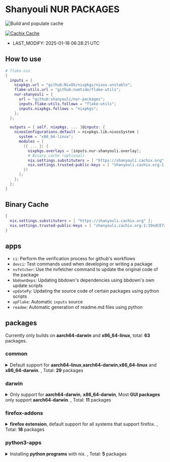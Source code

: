 # Shanyouli NUR PACKAGES

![Build and populate cache](https://github.com/shanyouli/nur-packages/workflows/Build%20and%20populate%20cache/badge.svg)

[![Cachix Cache](https://img.shields.io/badge/cachix-shanyouli-blue.svg)](https://shanyouli.cachix.org)

- LAST_MODIFY: 2025-01-18 06:28:21 UTC


## How to use

```nix
# flake.nix
{
  inputs = {
    nixpkgs.url = "github:NixOS/nixpkgs/nixos-unstable";
    flake-utils.url = "github:numtide/flake-utils";
    nur-shanyouli = {
      url = "github:shanyouli/nur-packages";
      inputs.flake-utils.follows = "flake-utils";
      inputs.nixpkgs.follows = "nixpkgs";
    };
  };

  outputs = { self, nixpkgs, ... }@inputs: {
    nixosConfigurations.default = nixpkgs.lib.nixosSystem {
      system = "x86_64-linux";
      modules = [
        ({ ... }: {
          nixpkgs.overlays = [inputs.nur-shanyouli.overlay];
          # Binary cache (optional)
          nix.settings.substituters = [ "https://shanyouli.cachix.org" ];
          nix.settings.trusted-public-keys = [ "shanyouli.cachix.org-1:19ndCE7zQfn5vIVLbBZk6XG0D7Ago7oRNNgIRV/Oabw=" ];
        })
      ];
    };
  };
}
```


## Binary Cache

```nix
{
  nix.settings.substituters = [ "https://shanyouli.cachix.org" ];
  nix.settings.trusted-public-keys = [ "shanyouli.cachix.org-1:19ndCE7zQfn5vIVLbBZk6XG0D7Ago7oRNNgIRV/Oabw=" ];
}
```


## apps

- `ci`: Perform the verification process for github's workflows
- `devci`: Test commands used when developing or writing a package
- `nvfetcher`: Use the nvfetcher command to update the original code of the package
- `bbdownDeps`: Updating bbdown's dependencies using bbdown's own update scripts
- `updatePy`: Updating the source code of certain packages using python scripts
- `upFlake`: Automatic `inputs` source
- `readme`: Automatic generation of readme.md files using python


## packages

Currently only builds on **aarch64-darwin** and **x86_64-linux**, total: **63** packages.

### common

<details>
<summary>Default support for <b>aarch64-linux</b>,<b>aarch64-darwin</b>,<b>x86_64-linux</b> and <b>x86_64-darwin</b>. , Total: <b>29</b> packages </summary>

|name|broken system|version|description|
|:---|:---|:---|:---|
|[**alist**](https://github.com/alist-org/alist)||3.41.0|A file list/WebDAV program that supports multiple storages, powered by Gin and Solidjs. / 一个支持多存储的文件列表/WebDAV程序，使用 Gin 和 Solidjs|
|[**antifennel**](https://git.sr.ht/~technomancy/antifennel)||2024-09-25|Turn Lua code into Fennel code|
|[**bash-env-json**](https://github.com/tesujimath/bash-env-json)||0.7.0| export of Bash environment as JSON|
|[**bbdown**](https://github.com/nilaoda/BBDown)||9.9-unstable-2025-01-14|Bilibili Downloader. 一款命令行式哔哩哔哩下载器.|
|[**clash2singbox**](https://github.com/xmdhs/clash2singbox)||0.1.4|将 clash.meta 格式的配置文件或链接转换为 sing-box 格式|
|[**deeplx**](https://github.com/OwO-Network/DeepLX)||1.0.1|DeepL Free API (No TOKEN required|
|[**emacs**](https://www.gnu.org/software/emacs/)||30.0.93|Extensible, customizable GNU text editor|
|[**emacs**](https://www.gnu.org/software/emacs/)||20250117.0|Extensible, customizable GNU text editor|
|[**fav**](https://github.com/kingwingfly/fav)||0.2.39|Back up your favorite bilibili resources with CLI|
|[**fisher**](https://github.com/jorgebucaran/fisher)||4.4.5|A plugin manager for Fish|
|[**go-musicfox**](https://github.com/go-musicfox/go-musicfox)||4.6.0|go-musicfox是用Go写的又一款网易云音乐命令行客户端|
|[**manix**](https://github.com/kaii-zen/manix/tree/master)||2021-07-28|A fast CLI documentation searcher for Nix|
|[**maple-mono**](https://github.com/subframe7536/Maple-font)||6.4|Open source monospace/Nerd Font |
|[**maple-sc-nf**](https://github.com/subframe7536/Maple-font)||6.4|Open source monospace/Nerd Font |
|[**musicn**](https://github.com/zonemeen/musicn)||1.5.3-beta.0|🎵 一个可播放及下载音乐的 Node.js 命令行工具 |
|[**nh**](https://github.com/viperML/nh)||unstable-2025-01-13|Yet another nix cli helper|
|[**nix-index**](None)|||None|
|[**pragmasevka**](https://github.com/shanyouli/iosevka)||32.2.1|我的自定义 iosvake|
|[**pragmasevka-nerd**](https://github.com/shanyouli/iosevka)||32.2.1|我的自定义 iosvake|
|[**pragmasevka-sans**](https://github.com/shanyouli/iosevka)||32.2.1|我的自定义 iosvake|
|[**pragmasevka-serif**](https://github.com/shanyouli/iosevka)||32.2.1|我的自定义 iosvake|
|[**qbittorrent-enhanced**](https://www.qbittorrent.org)||release-5.0.3.10|Featureful free software BitTorrent client|
|[**qbittorrent-enhanced-nox**](https://www.qbittorrent.org)||release-5.0.3.10|Featureful free software BitTorrent client|
|[**sarasa-term**](https://github.com/laishulu/Sarasa-Term-SC-Nerd)||2.3.1|中英文宽度完美 2:1 字体|
|[**seam**](https://github.com/Borber/seam)||_cli.0.1.39|获取多直播平台的直播源|
|[**singboxp**](https://sing-box.sagernet.org)||2024-08-19|The universal proxy platform|
|[**tmux-fastcopy**](https://github.com/abhinav/tmux-fastcopy/tree/main)||0.14.1|easymotion-style text copying for tmux.|
|[**userChromeJS**](https://github.com/benzBrake/userChrome.js-Loader)||2024-07-09|Firefox scripts |
|[**zpmod**](https://github.com/z-shell/zpmod)||1.1.0|Zsh module transparently and automatically compiles sourced scripts|
</details>

### darwin

<details>
<summary>Only support for <b>aarch64-darwin</b>, <b>x86_64-darwin</b>, Most <b>GUI packages</b> only support <b>aarch64-darwin</b>. , Total: <b>11</b> packages </summary>

|name|broken system|version|description|
|:---|:---|:---|:---|
|[**aerospace**](https://github.com/nikitabobko/AeroSpace)||0.16.2-Beta|AeroSpace is an i3-like tiling window manager for macOS|
|[**borders**](https://github.com/FelixKratz/JankyBorders)||1.7.0|window border system for macOS|
|[**dutis**](https://github.com/tsonglew/dutis)||unstable-2024-12-08|A command-line tool to select default applications, based on duti|
|[**EmacsClient**](None)||29.2|None|
|[**firefox-esr**](http://www.mozilla.com/en-US/firefox/)||128.6.0esr|Mozilla Firefox, free web browser (binary package)|
|[**lporg**](https://github.com/blacktop/lporg)||20.4.32|Organize Your macOS Launchpad Apps|
|[**mkalias**](https://github.com/reckenrode/mkalias)||0.3.2|Simple command-line tool to create Finder aliases|
|[**nowplaying-cli**](https://github.com/kirtan-shah/nowplaying-cli)||1.2.1|macOS command-line utility for retrieving currently playing media|
|[**pngpaste**](https://github.com/jcsalterego/pngpaste)||0.2.3|Paste PNG into files, much like pbpaste does for text. |
|[**switchaudio-osx**](https://github.com/deweller/switchaudio-osx)||1.2.2|Change the audio source for Mac OS X from the command line|
|[**yabai-zsh-completions**](https://github.com/Amar1729/yabai-zsh-completions)||2023-11-13|zsh completions for yabai, the tiling window manager|
</details>

### firefox-addons

<details>
<summary><b>firefox extension</b>, default support for all systems that support firefox. , Total: <b>18</b> packages </summary>

|name|broken system|version|description|
|:---|:---|:---|:---|
|[**auto-tab-discard**](https://webextension.org/listing/tab-discard.html)||0.6.7|Dark Reader Chrome and Firefox extension|
|[**browserpass-ce**](https://github.com/browserpass/browserpass-extension)||3.9.0|Browserpass is a browser extension for Firefox and Chrome to retrieve login details from zx2c4's pass (<a href="https://prod.outgoing.prod.webservices.mozgcp.net/v1/fcd8dcb23434c51a78197a1c25d3e2277aa1bc764c827b4b4726ec5a5657eb64/http%3A//passwordstore.org" rel="nofollow">passwordstore.org</a>) straight from your browser. Tags: passwordstore, password store, password manager, passwordmanager, gpg|
|[**chrome-mask**](https://github.com/denschub/chrome-mask)||4.3.0|Makes Firefox wear a mask to look like Chrome.|
|[**darkreader**](https://darkreader.org/)||4.9.99|Dark Reader Chrome and Firefox extension|
|[**download-with-aria2**](https://github.com/jc3213/download_with_aria2)||4.12.0.2974|Browser extension for aria2c json-rpc |
|[**easy-image-blocker**](https://addons.mozilla.org/en-US/firefox/addon/easy-image-blocker/)||3.1.5|Easy Image Blocker is the Add-on to control the loading of the image.|
|[**immersive-translate**](https://immersivetranslate.com/)||1.13.5|Immersive Dual Web Page Translation Extension |
|[**kiss-translator**](https://github.com/fishjar/kiss-translator)||1.8.11|Simple, open source bilingual translation extension & Greasemonkey script|
|[**noscript**](https://noscript.net/)||12.1.1|NoScript Security Suite|
|[**privacy-pass**](https://github.com/cloudflare/pp-browser-extension)||4.0.2|Client for Privacy Pass protocol providing unlinkable cryptographic tokens|
|[**raindropio**](https://app.raindrop.io/)||6.6.65|All-in-one bookmark manager|
|[**sidebery**](https://github.com/mbnuqw/sidebery)||5.2.0|Firefox extension for managing tabs and bookmarks in sidebar|
|[**styl-us**](https://add0n.com/stylus.html)||1.5.51|Stylus - Userstyles Manager|
|[**surfingkeys_ff**](https://github.com/brookhong/Surfingkeys)||1.17.5|Map your keys for web surfing, expand your browser with javascript and keyboard. |
|[**ublock-origin**](https://github.com/gorhill/uBlock)||1.62.0|uBlock Origin - An efficient blocker for Chromium and Firefox. Fast and lean. |
|[**user-agent-string-switcher**](https://add0n.com/useragent-switcher.html)||0.5.0|User-Agent Switcher and Manager|
|[**violentmonkey**](https://violentmonkey.github.io)||2.29.0|An open source userscript manager.|
|[**zeroomega**](https://github.com/zero-peak/ZeroOmega)||3.3.20| Manage and switch between multiple proxies quickly & easily.|
</details>

### python3-apps

<details>
<summary>Installing <b>python programs</b> with nix. , Total: <b>5</b> packages </summary>

|name|broken system|version|description|
|:---|:---|:---|:---|
|[**about-time**](None)||4.2.1|None|
|[**alive-progress**](None)||3.2.0|None|
|[**musicdl**](https://github.com/CharlesPikachu/musicdl)||2023-02-22|A lightweight music downloader written in pure python.|
|[**sd**](None)||0.2.3|My system command line|
|[**websocket-bridge-python**](None)||0.0.2|None|
</details>

